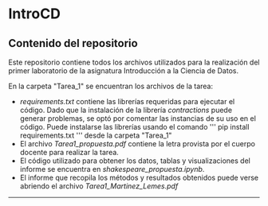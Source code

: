# IntroCD

## Contenido del repositorio

Este repositorio contiene todos los archivos utilizados para la realización del primer laboratorio de la asignatura Introducción a la Ciencia de Datos. 

En la carpeta "Tarea_1" se encuentran los archivos de la tarea:
* *requirements.txt* contiene las librerías requeridas para ejecutar el código. Dado que la instalación de la librería *contractions* puede generar problemas, se optó por comentar las instancias de su uso en el código. Puede instalarse las librerías usando el comando
'''
pip install requirements.txt
'''
desde la carpeta "Tarea_1"
* El archivo *Tarea1_propuesta.pdf* contiene la letra provista por el cuerpo docente para realizar la tarea.
* El código utilizado para obtener los datos, tablas y visualizaciones del informe se encuentra en *shakespeare_propuesta.ipynb*.
* El informe que recopila los métodos y resultados obtenidos puede verse abriendo el archivo *Tarea1_Martinez_Lemes.pdf*

***
